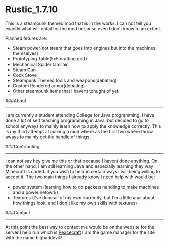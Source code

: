 Rustic_1.7.10
===========
This is a steampunk themed mod that is in the works. I can not tell you exactly what will entail for the mod because even I don't know to an extent. 

Planned fetures are:
- Steam power(not steam that goes into engines but into the machines themselves)
- Prototyping Table(5x5 crafting grid)
- Mechanical Spider familair
- Steam Gun
- Cook Stove
- Steampunk Themed tools and weapons(debating)
- Custom Rendered armor(debating)
- Other steampunk items that I havent tohught of yet.

###About
***

I am currently a student attending College for Java programming. I have done a lot of self teaching programming in Java, but decided to go to school anyways to mainly learn how to apply the knowledge correctly. This is my third attempt at making a mod where as the first two where throw aways to mainly get the handle of things.

###Contributing
***

I can not say hey give me this or that because I havent done anything. On the other hand, I am still learning Java and especially learning they way Minecraft is coded. If you wish to help in certain ways I will being willing to accept it. The two main things I already know I need help with would be:
- power system (learning how to do packets handling to make machines and a power netowrk)
- Textures (I've done all of my own currently, but I'm a little anal about how things look, and I don't like my own skills with textures)
 

###Contact
***
At this point the best way to contact me would be on the website for the server I help run which is [Peacecraft](http://www.peacecraft-ec.com) I am the game manager for the site with the name bigbaddevil7.

